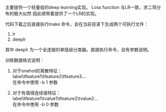 主要提供一个轻量级的deep learning实现。
Loss function 与LR一致，求二项分布的极大似然
因此顺带着提供了一个LR的实现。

代码下载之后直接执行make 命令，会在当前目录下生成两个可执行文件：
1. lr
2. deeplr

其中 deeplr 为一个全连接的单隐层分类器。直接执行命令，会有参数说明。

训练数据格式说明：
1. 对于onehot的离散特征：   
   label\tfeature1\tfeature2\tfeature3....       
   在命令中使用 -b 1 参数

2. 对于有值得连续值特征：    
   label\tfeature1\tvalue1\tfeature2\tvalue2...      
   在命令中使用 -b 0 参数



